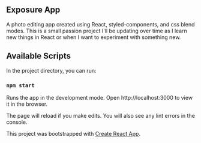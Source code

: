 ## Exposure App
A photo editing app created using React, styled-components, and css blend modes. This is a small passion project I'll be updating over time as I learn new things in React or when I want to experiment with something new.

## Available Scripts

In the project directory, you can run:

### `npm start`

Runs the app in the development mode.
Open http://localhost:3000 to view it in the browser.

The page will reload if you make edits.
You will also see any lint errors in the console.

This project was bootstrapped with [Create React App](https://github.com/facebook/create-react-app).

